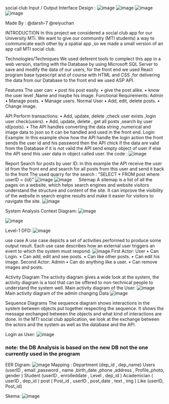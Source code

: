 social club
Input / Output Interface Design :
![image](https://github.com/Social-Club-Mini-Project/API/assets/38864734/2e423219-3c15-49be-afad-4a8135927a4e)
![image](https://github.com/Social-Club-Mini-Project/API/assets/38864734/3dfffb48-6c66-4e14-aa1c-a7011e71342c)
![image](https://github.com/Social-Club-Mini-Project/API/assets/38864734/5699129c-71c2-4d2f-b7cb-abc0df392caa)
![image](https://github.com/Social-Club-Mini-Project/API/assets/38864734/a5d98e92-97b6-4600-ad20-460764b6c904)

Made By :
@darsh-7 
@reiyuchan

INTRODUCTION
In this project we considered a social club app for our University MTi. We want to give our community (MTI students) a way to communicate each other by a spatial app ,so we made a small version of an app call MTI social club.

Technologies/Techniques
We used deferent tools to complect this app in a web version, starting with the Database by using Microsoft SQL Server to save and modify the data of our users, for the front end we used React program base typescript and of course with HTML and CSS ,for delivering the data from our Database to the front end we used ASP API.

Features
The user can:
•	post his post easily.
•	give the post alike.
•	know the user level ,Name and maybe his image.
Functional Requirements: 
Admin 
•	Manage posts.
•	Manage users.
Normal User
•	Add, edit, delete posts. 
•	Change image. 

API Perform transactions:
•	Add, update, delete ,check user exists ,login user check(users).
•	Add, update, delete , get all posts ,search by user id(posts).
•	The API handles converting the data string ,numerical and image data to json so it can be handled and used in the front end.
Login Example:
In this example show how the API handle the login action the front sends the user id and his password then the API chick if the data are valid from the Database if it is not valid the API send empty object of user if else the API send this user data in object called user.
the code :
![image](https://github.com/Social-Club-Mini-Project/API/assets/38864734/034301e5-abb5-431a-948c-a21a4afe5124)

Report
Search for posts by user ID:
in this example the API receive the user id from the front end and search for all posts from this user and send it back to the front 
The used quarry for the search :
“SELECT * FROM post where userID = {id}”
![image](https://github.com/Social-Club-Mini-Project/API/assets/38864734/53e626da-cccf-4d48-95cc-9f06419402aa)
![image](https://github.com/Social-Club-Mini-Project/API/assets/38864734/2f441989-7d3d-4d3f-befd-12b027308aa2)
 
Sitemap
A sitemap is a list of all the pages on a website, which helps search engines and website visitors understand the structure and content of the site. It can improve the visibility of the website in search engine results and make it easier for visitors to navigate the site.
![image](https://github.com/Social-Club-Mini-Project/API/assets/38864734/3706c71d-52a8-49a7-a326-3d9da7ca52cc)

System Analysis
Context Diagram:
![image](https://github.com/Social-Club-Mini-Project/API/assets/38864734/3ddeaa0d-afcd-4ae6-afb4-159991f24731)

![image](https://github.com/Social-Club-Mini-Project/API/assets/38864734/e546ae1b-d71c-4af9-945e-161e558c5a0f)

Level-1 DFD:
 ![image](https://github.com/Social-Club-Mini-Project/API/assets/38864734/e7ab2bb3-51d1-48d3-92d2-5721ad07c0e7)

use case 
A use case depicts a set of activities performed to produce some output result. Each use case describes how an external user triggers an event to which the system must respond.
![image](https://github.com/Social-Club-Mini-Project/API/assets/38864734/3a2aaf89-0a52-4900-9b10-999e525b3b5d)
First Actor: User 
•	Can Login. 
•	Can add, edit and see posts. 
•	Can like other posts.
•	Can edit his image.
Second Actor: Admin 
•	Can do anything like a user. 
•	Can remove images and posts. 

Activity Diagram
The activity diagram gives a wide look at the system, the activity diagram is a tool that can be offered to non-technical people to understand the system well.
Main activity diagram of the User:
![image](https://github.com/Social-Club-Mini-Project/API/assets/38864734/cae38b80-5a5b-4152-8c44-2819614f1567)
Main activity diagram of the admin changing Data
![image](https://github.com/Social-Club-Mini-Project/API/assets/38864734/c7e7a008-eca8-44d4-b79b-5b6c675de17a)

Sequence Diagrams
The sequence diagram shows interactions in the system between objects put together respecting the sequence. It shows the message exchanged between the objects and what kind of interactions are done. In the MTI social club application, we look at the exchange between the actors and the system as well as the database and the API.

Login as User:
![image](https://github.com/Social-Club-Mini-Project/API/assets/38864734/a2827130-70f2-42ed-b3ec-d8ea1b0f5aea)

<h3>note: the DB Analysis is based on the new DB not the one currently used in the program</h3>
 
EER Digram: 
![image](https://github.com/Social-Club-Mini-Project/API/assets/38864734/4c7c7fdf-cd6f-4f54-a044-d8998ae594f7)
Mapping :
Department
(dep_id , dep_name)
Users
(userID , email ,password , name ,birth_date ,phone  ,address , Profile_photo, gender )
Student
(userID , enrolleddate  , Level , dep_id )
Academician
( userID , dep_id )
post
( Post_id , userID , post_date  , text , img )
Like
(userID, Post_id)

Skema:
![image](https://github.com/Social-Club-Mini-Project/API/assets/38864734/85e93802-d8ae-4e75-bf65-196b5bc67fc1)
 
